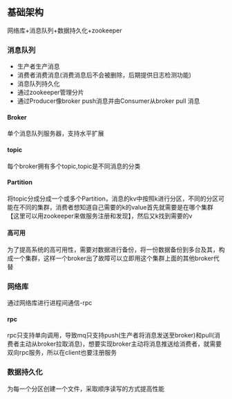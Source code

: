 ## 基础架构
网络库+消息队列+数据持久化+zookeeper
### 消息队列
- 生产者生产消息
- 消费者消费消息(消费消息后不会被删除，后期提供日志检测功能)
- 消息队列持久化
- 通过zookeeper管理分片
- 通过Producer像broker push消息并由Consumer从broker pull 消息
#### Broker
单个消息队列服务器，支持水平扩展
#### topic
每个broker拥有多个topic,topic是不同消息的分类
#### Partition
将topic分成分成一个或多个Partition，消息的kv中按照k进行分区，不同的分区可能在不同的集群，消费者想知道自己需要的k的value首先就需要是在哪个集群【这里可以用zookeeper来做服务注册和发现】，然后又k找到需要的v
#### 高可用
为了提高系统的高可用性，需要对数据进行备份，将一份数据备份到多台及其，构成一个集群，这样一个broker出了故障可以立即用这个集群上面的其他broker代替
### 网络库
通过网络库进行进程间通信-rpc
#### rpc
rpc只支持单向调用，导致mq只支持push(生产者将消息发送至broker)和pull(消费者主动从broker拉取消息)，想要实现broker主动将消息推送给消费者，就需要双向rpc服务，所以在client也要注册服务
### 数据持久化
为每一个分区创建一个文件，采取顺序读写的方式提高性能
